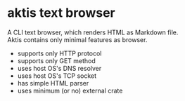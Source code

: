 
# aktis text browser

A CLI text browser, which renders HTML as Markdown file.  
Aktis contains only minimal features as browser.

* supports only HTTP protocol
* supports only GET method
* uses host OS's DNS resolver
* uses host OS's TCP socket
* has simple HTML parser
* uses minimum (or no) external crate
